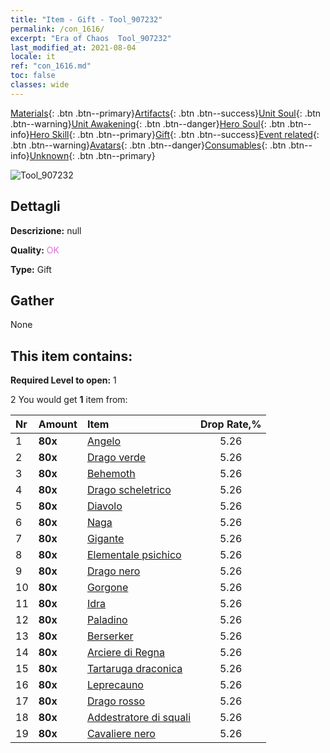 ```yaml
---
title: "Item - Gift - Tool_907232"
permalink: /con_1616/
excerpt: "Era of Chaos  Tool_907232"
last_modified_at: 2021-08-04
locale: it
ref: "con_1616.md"
toc: false
classes: wide
---
```

 [Materials](/ItemsIT/){: .btn .btn--primary}[Artifacts](/ItemsIT/Artifacts/){: .btn .btn--success}[Unit Soul](/ItemsIT/UnitSoul/){: .btn .btn--warning}[Unit Awakening](/ItemsIT/UnitAwakening/){: .btn .btn--danger}[Hero Soul](/ItemsIT/HeroSoul/){: .btn .btn--info}[Hero Skill](/ItemsIT/HeroSkill/){: .btn .btn--primary}[Gift](/ItemsIT/Gift/){: .btn .btn--success}[Event related](/ItemsIT/Events/){: .btn .btn--warning}[Avatars](/ItemsIT/Avatars/){: .btn .btn--danger}[Consumables](/ItemsIT/Consumables/){: .btn .btn--info}[Unknown](/ItemsIT/Unknown/){: .btn .btn--primary}

 ![Tool_907232](/images/t/i_907167.png)

## Dettagli
 **Descrizione:** null

 **Quality:** <span style="color: #DA70D6">OK</span>

 **Type:** Gift

## Gather

  None

## This item contains:

 **Required Level to open:** 1

 2 You would get **1** item  from:

  | Nr | Amount |     Item    | Drop Rate,% |
  |:---|:-------|:------------|:---------:|
  | 1 |  **80x** | [Angelo](/ItemsIT/unt_196/) | 5.26 | 
  | 2 |  **80x** | [Drago verde](/ItemsIT/unt_205/) | 5.26 | 
  | 3 |  **80x** | [Behemoth](/ItemsIT/unt_223/) | 5.26 | 
  | 4 |  **80x** | [Drago scheletrico](/ItemsIT/unt_214/) | 5.26 | 
  | 5 |  **80x** | [Diavolo](/ItemsIT/unt_232/) | 5.26 | 
  | 6 |  **80x** | [Naga](/ItemsIT/unt_240/) | 5.26 | 
  | 7 |  **80x** | [Gigante](/ItemsIT/unt_241/) | 5.26 | 
  | 8 |  **80x** | [Elementale psichico](/ItemsIT/unt_267/) | 5.26 | 
  | 9 |  **80x** | [Drago nero](/ItemsIT/unt_250/) | 5.26 | 
  | 10 |  **80x** | [Gorgone](/ItemsIT/unt_257/) | 5.26 | 
  | 11 |  **80x** | [Idra](/ItemsIT/unt_259/) | 5.26 | 
  | 12 |  **80x** | [Paladino](/ItemsIT/unt_197/) | 5.26 | 
  | 13 |  **80x** | [Berserker](/ItemsIT/unt_224/) | 5.26 | 
  | 14 |  **80x** | [Arciere di Regna](/ItemsIT/unt_274/) | 5.26 | 
  | 15 |  **80x** | [Tartaruga draconica](/ItemsIT/unt_278/) | 5.26 | 
  | 16 |  **80x** | [Leprecauno](/ItemsIT/unt_270/) | 5.26 | 
  | 17 |  **80x** | [Drago rosso](/ItemsIT/unt_251/) | 5.26 | 
  | 18 |  **80x** | [Addestratore di squali](/ItemsIT/unt_281/) | 5.26 | 
  | 19 |  **80x** | [Cavaliere nero](/ItemsIT/unt_213/) | 5.26 | 

